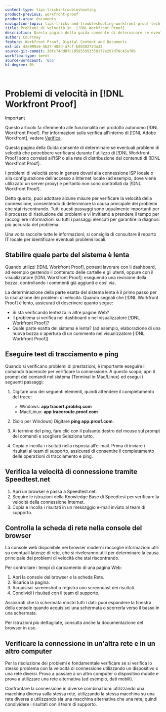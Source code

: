 ```yaml
---
content-type: tips-tricks-troubleshooting
product-previous: workfront-proof
product-area: documents
navigation-topic: tips-tricks-and-troubleshooting-workfront-proof-tech-corner
title: Problemi di velocità in  [!DNL Workfront Proof]
description: Questa pagina della guida consente di determinare se eventuali problemi di velocità che potrebbero verificarsi durante l'utilizzo di  [!DNL Workfront Proof]  sono correlati all'ISP o alla rete di distribuzione dei contenuti di  [!DNL Workfront Proof].
author: Courtney
feature: Workfront Proof, Digital Content and Documents
exl-id: 42e999a6-5b27-482d-a7cf-b8030272da32
source-git-commit: 20fcf4dd07c1058559533501f7e297d78c43a70b
workflow-type: tm+mt
source-wordcount: '655'
ht-degree: 0%

---
```


# Problemi di velocità in [!DNL Workfront Proof]

>[!IMPORTANT]
>
>Questo articolo fa riferimento alle funzionalità nel prodotto autonomo [!DNL Workfront Proof]. Per informazioni sulla verifica all&#39;interno di [!DNL Adobe Workfront], vedere [Verifica](../../../review-and-approve-work/proofing/proofing.md).

Questa pagina della Guida consente di determinare se eventuali problemi di velocità che potrebbero verificarsi durante l&#39;utilizzo di [!DNL Workfront Proof] sono correlati all&#39;ISP o alla rete di distribuzione dei contenuti di [!DNL Workfront Proof].

I problemi di velocità sono in genere dovuti alla connessione ISP locale o alla configurazione dell&#39;accesso a Internet locale (ad esempio, dove viene utilizzato un server proxy) e pertanto non sono controllati da [!DNL Workfront Proof].

Detto questo, puoi adottare alcune misure per verificare la velocità della connessione, consentendo di determinare la causa principale dei problemi che stai riscontrando. Tutti questi passaggi sono ugualmente importanti per il processo di risoluzione dei problemi e vi invitiamo a prendere il tempo per raccogliere informazioni su tutti i passaggi elencati per garantire la diagnosi più accurata del problema.

Una volta raccolte tutte le informazioni, si consiglia di consultare il reparto IT locale per identificare eventuali problemi locali.

## Stabilire quale parte del sistema è lenta

Quando utilizzi [!DNL Workfront Proof], potresti lavorare con il dashboard, ad esempio gestendo il contenuto delle cartelle e gli utenti, oppure con il visualizzatore [!DNL Workfront Proof]: eseguendo una revisione della bozza, controllando i commenti già aggiunti e così via.

La determinazione della parte esatta del sistema lenta è il primo passo per la risoluzione dei problemi di velocità. Quando segnali che [!DNL Workfront Proof] è lento, assicurati di descrivere quanto segue:

* Si sta verificando lentezza in altre pagine Web?
* Il problema si verifica nel dashboard o nel visualizzatore [!DNL Workfront Proof]?
* Quale parte esatta del sistema è lenta? (ad esempio, elaborazione di una nuova bozza o apertura di un commento nel visualizzatore [!DNL Workfront Proof])

## Eseguire test di tracciamento e ping

Quando si verificano problemi di prestazioni, è importante eseguire il comando traceroute per verificare la connessione. A questo scopo, apri il prompt dei comandi nel sistema (Terminal in Mac/Linux) ed esegui i seguenti passaggi:

1. Digitare uno dei seguenti elementi, quindi attendere il completamento del trace:

   * Windows: **app tracert.probhq.com**
   * Mac/Linux: **app traceroute.proof.com**

1. (Solo per Windows) Digitare **ping app.proof.com**.
1. Al termine del ping, fare clic con il pulsante destro del mouse sul prompt dei comandi e scegliere Seleziona tutto.
1. Copia e incolla i risultati nella risposta all’e-mail.
Prima di inviare i risultati al team di supporto, assicurati di consentire il completamento delle operazioni di tracciamento e ping.

## Verifica la velocità di connessione tramite Speedtest.net

1. Apri un browser e passa a Speedtest.net.
1. Seguire le istruzioni della Knowledge Base di Speedtest per verificare la velocità della connessione Internet.
1. Copia e incolla i risultati in un messaggio e-mail inviato al team di supporto.

## Controlla la scheda di rete nella console del browser

La console web disponibile nei browser moderni raccoglie informazioni utili su eventuali latenze di rete, che si riveleranno utili per determinare la causa principale dei problemi di velocità che stai riscontrando.

Per controllare i tempi di caricamento di una pagina Web:

1. Apri la console del browser e la scheda Rete.
1. Ricarica la pagina.
1. Acquisisci screenshot o registra uno screencast dei risultati.
1. Condividi i risultati con il team di supporto.

Assicurati che la schermata mostri tutti i dati: puoi espandere la finestra della console quando acquisisci una schermata o scorrerla verso il basso in una schermata.

Per istruzioni più dettagliate, consulta anche la documentazione del browser in uso.

## Verificare la connessione in un&#39;altra rete e in un altro computer

Per la risoluzione dei problemi è fondamentale verificare se si verifica lo stesso problema con la velocità di connessione utilizzando un dispositivo o una rete diversi. Prova a passare a un altro computer o dispositivo mobile e prova a utilizzare una rete alternativa (ad esempio, dati mobili).

Confrontare la connessione in diverse combinazioni: utilizzando una macchina diversa sulla stessa rete, utilizzando la stessa macchina su una rete diversa e utilizzando sia una macchina alternativa che una rete, quindi condividere i risultati con il team di supporto.
